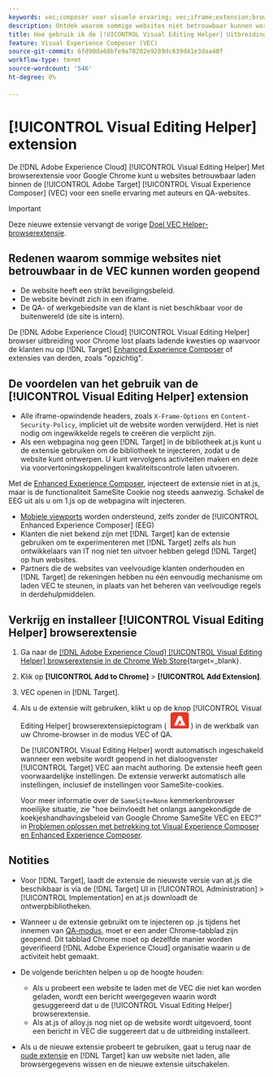 ```yaml
---
keywords: vec;composer voor visuele ervaring; vec;iframe;extension;browser
description: Ontdek waarom sommige websites niet betrouwbaar kunnen worden geopend in de [!UICONTROL Visual Experience Composer] (VEC). De [!UICONTROL Visual Editing Helper] Met browserextensie kunt u websites betrouwbaar laden binnen de VEC.
title: Hoe gebruik ik de [!UICONTROL Visual Editing Helper] Uitbreiding?
feature: Visual Experience Composer (VEC)
source-git-commit: 6fd90da68bfe9a78202e9289dc639d41e3daa48f
workflow-type: tm+mt
source-wordcount: '546'
ht-degree: 0%

---
```


# [!UICONTROL Visual Editing Helper] extension

De [!DNL Adobe Experience Cloud] [!UICONTROL Visual Editing Helper] Met browserextensie voor Google Chrome kunt u websites betrouwbaar laden binnen de [!UICONTROL Adobe Target] [!UICONTROL Visual Experience Composer] (VEC) voor een snelle ervaring met auteurs en QA-websites.

>[!IMPORTANT]
>
>Deze nieuwe extensie vervangt de vorige [Doel VEC Helper-browserextensie](/help/main/c-experiences/c-visual-experience-composer/r-troubleshoot-composer/vec-helper-browser-extension.md).

## Redenen waarom sommige websites niet betrouwbaar in de VEC kunnen worden geopend

* De website heeft een strikt beveiligingsbeleid.
* De website bevindt zich in een iframe.
* De QA- of werkgebiedsite van de klant is niet beschikbaar voor de buitenwereld (de site is intern).

De [!DNL Adobe Experience Cloud] [!UICONTROL Visual Editing Helper] browser uitbreiding voor Chrome lost plaats ladende kwesties op waarvoor de klanten nu op [!DNL Target] [Enhanced Experience Composer](/help/main/administrating-target/visual-experience-composer-set-up.md#eec) of extensies van derden, zoals &quot;opzichtig&quot;.

## De voordelen van het gebruik van de [!UICONTROL Visual Editing Helper] extension

* Alle iframe-opwindende headers, zoals `X-Frame-Options` en `Content-Security-Policy`, impliciet uit de website worden verwijderd. Het is niet nodig om ingewikkelde regels te creëren die verplicht zijn.
* Als een webpagina nog geen [!DNL Target] in de bibliotheek at.js kunt u de extensie gebruiken om de bibliotheek te injecteren, zodat u de website kunt ontwerpen. U kunt vervolgens activiteiten maken en deze via voorvertoningskoppelingen kwaliteitscontrole laten uitvoeren.

Met de [Enhanced Experience Composer](/help/main/administrating-target/visual-experience-composer-set-up.md#eec), injecteert de extensie niet in at.js, maar is de functionaliteit SameSite Cookie nog steeds aanwezig. Schakel de EEG uit als u om 1.js op de webpagina wilt injecteren.

* [Mobiele viewports](/help/main/c-experiences/c-visual-experience-composer/mobile-viewports.md) worden ondersteund, zelfs zonder de [!UICONTROL Enhanced Experience Composer] (EEG)
* Klanten die niet bekend zijn met [!DNL Target] kan de extensie gebruiken om te experimenteren met [!DNL Target] zelfs als hun ontwikkelaars van IT nog niet ten uitvoer hebben gelegd [!DNL Target] op hun websites.
* Partners die de websites van veelvoudige klanten onderhouden en [!DNL Target] de rekeningen hebben nu één eenvoudig mechanisme om laden VEC te steunen, in plaats van het beheren van veelvoudige regels in derdehulpmiddelen.

## Verkrijg en installeer [!UICONTROL Visual Editing Helper] browserextensie

1. Ga naar de [[!DNL Adobe Experience Cloud] [!UICONTROL Visual Editing Helper] browserextensie in de Chrome Web Store](https://chrome.google.com/webstore/detail/adobe-experience-cloud-vi/kgmjjkfjacffaebgpkpcllakjifppnca){target=_blank}.
1. Klik op **[!UICONTROL Add to Chrome]** > **[!UICONTROL Add Extension]**.
1. VEC openen in [!DNL Target].
1. Als u de extensie wilt gebruiken, klikt u op de knop [!UICONTROL Visual Editing Helper] browserextensiepictogram ( ![Pictogram Visuele bewerkingsextensie](/help/main/c-experiences/c-visual-experience-composer/r-troubleshoot-composer/assets/visual-editing-helper.png) ) in de werkbalk van uw Chrome-browser in de modus VEC of QA.

   De [!UICONTROL Visual Editing Helper] wordt automatisch ingeschakeld wanneer een website wordt geopend in het dialoogvenster [!UICONTROL Target] VEC aan macht authoring. De extensie heeft geen voorwaardelijke instellingen. De extensie verwerkt automatisch alle instellingen, inclusief de instellingen voor SameSite-cookies.

   Voor meer informatie over de `SameSite=None` kenmerkenbrowser moeilijke situatie, zie &quot;hoe beïnvloedt het onlangs aangekondigde de koekjeshandhavingsbeleid van Google Chrome SameSite VEC en EEC?&quot; in [Problemen oplossen met betrekking tot Visual Experience Composer en Enhanced Experience Composer](/help/main/c-experiences/c-visual-experience-composer/r-troubleshoot-composer/issues-related-to-the-visual-experience-composer-vec-and-enhanced-experience-composer-eec.md).

## Notities

* Voor [!DNL Target], laadt de extensie de nieuwste versie van at.js die beschikbaar is via de [!DNL Target] UI in [!UICONTROL Administration] > [!UICONTROL Implementation] en at.js downloadt de ontwerpbibliotheken.
* Wanneer u de extensie gebruikt om te injecteren op .js tijdens het innemen van [QA-modus](/help/main/c-activities/c-activity-qa/activity-qa.md), moet er een ander Chrome-tabblad zijn geopend. Dit tabblad Chrome moet op dezelfde manier worden geverifieerd [!DNL Adobe Experience Cloud] organisatie waarin u de activiteit hebt gemaakt.
* De volgende berichten helpen u op de hoogte houden:

   * Als u probeert een website te laden met de VEC die niet kan worden geladen, wordt een bericht weergegeven waarin wordt gesuggereerd dat u de [!UICONTROL Visual Editing Helper] browserextensie.
   * Als at.js of alloy.js nog niet op de website wordt uitgevoerd, toont een bericht in VEC die suggereert dat u de uitbreiding installeert.
* Als u de nieuwe extensie probeert te gebruiken, gaat u terug naar de [oude extensie](/help/main/c-experiences/c-visual-experience-composer/r-troubleshoot-composer/vec-helper-browser-extension.md) en [!DNL Target] kan uw website niet laden, alle browsergegevens wissen en de nieuwe extensie uitschakelen.




